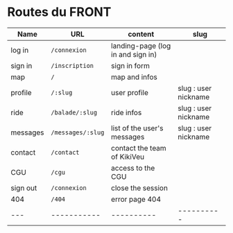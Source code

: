# Routes du FRONT

| Name | URL | content | slug |
| --- | ----------- | ---------- | ----------  |
| log in | `/connexion` | landing-page (log in and sign in) |  |
| sign in | `/inscription` | sign in form |  |
| map | `/` | map and infos |  |
| profile | `/:slug` | user profile | slug : user nickname|
| ride | `/balade/:slug` | ride infos | slug : user nickname |
| messages | `/messages/:slug` | list of the user's messages | slug : user nickname |
| contact | `/contact` | contact the team of KikiVeu | |
| CGU | `/cgu` | access to the CGU | |
| sign out | `/connexion` | close the session | |
| 404 | `/404` | error page 404| |
| --- | ----------- | ---------- |  ---------- |
